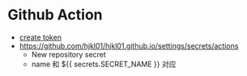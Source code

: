 # Github Action

- [create token](https://github.com/settings/tokens)
- https://github.com/hjkl01/hjkl01.github.io/settings/secrets/actions
    - New repository secret
    - name 和 ${{ secrets.SECRET_NAME }} 对应